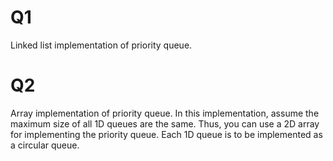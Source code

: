 # Q1
Linked list implementation of priority queue.

# Q2
Array implementation of priority queue. In this implementation, assume the maximum size of all 1D queues are the same. 
Thus, you can use a 2D array for implementing the priority queue. Each 1D queue is to be implemented as a circular queue.